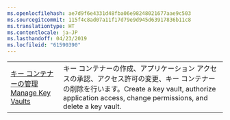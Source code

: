 ```yaml
---
ms.openlocfilehash: ae7d9f6e4331d48fba06e98248021677aae9c503
ms.sourcegitcommit: 115f4c8ad07a11f17d79e9d945d63917836b11c8
ms.translationtype: HT
ms.contentlocale: ja-JP
ms.lasthandoff: 04/23/2019
ms.locfileid: "61590390"
---
```

|  |  |
|---------|---------|
| <span data-ttu-id="75e13-101">[キー コンテナーの管理][1]</span><span class="sxs-lookup"><span data-stu-id="75e13-101">[Manage Key Vaults][1]</span></span> | <span data-ttu-id="75e13-102">キー コンテナーの作成、アプリケーション アクセスの承認、アクセス許可の変更、キー コンテナーの削除を行います。</span><span class="sxs-lookup"><span data-stu-id="75e13-102">Create a key vault, authorize application access, change permissions, and delete a key vault.</span></span> |

[1]: https://azure.microsoft.com/resources/samples/key-vault-java-manage-key-vaults/
